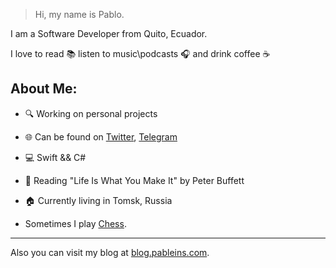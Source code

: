 > Hi, my name is Pablo.

I am a Software Developer from Quito, Ecuador.

I love to read 📚 listen to music\podcasts 🎧 and drink coffee ☕️

## About Me:
- 🔍 Working on personal projects
- 🌐 Can be found on [Twitter](https://twitter.com/pablinme), [Telegram](https://t.me/pablinme)
- 💻 Swift && C#
- 📖 Reading "Life Is What You Make It" by Peter Buffett
- 🏠 Currently living in Tomsk, Russia

- Sometimes I play [Chess](https://www.chess.com/member/pablinme). 

------

Also you can visit my blog at [blog.pableins.com](https://blog.pableins.com/).

<!--  [Blog RSS](https://pableins.com/feed/)  -->

<!--  ![Pablo's github stats](https://github-readme-stats.vercel.app/api?username=pablinme&show_icons=true&count_private=true&hide=issues,prs)  -->
